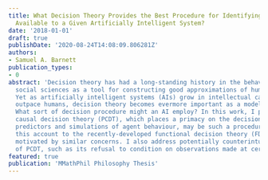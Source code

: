 ```yaml
---
title: What Decision Theory Provides the Best Procedure for Identifying the Best Action
  Available to a Given Artificially Intelligent System?
date: '2018-01-01'
draft: true
publishDate: '2020-08-24T14:08:09.806281Z'
authors:
- Samuel A. Barnett
publication_types:
- 0
abstract: 'Decision theory has had a long-standing history in the behavioural and
  social sciences as a tool for constructing good approximations of human behaviour.
  Yet as artificially intelligent systems (AIs) grow in intellectual capacity and eventually
  outpace humans, decision theory becomes evermore important as a model of AI behaviour.
  What sort of decision procedure might an AI employ? In this work, I propose that policy-based
  causal decision theory (PCDT), which places a primacy on the decision-relevance of
  predictors and simulations of agent behaviour, may be such a procedure. I compare
  this account to the recently-developed functional decision theory (FDT), which is
  motivated by similar concerns. I also address potentially counterintuitive features
  of PCDT, such as its refusal to condition on observations made at certain times.'
featured: true
publication: 'MMathPhil Philosophy Thesis'
---
```

